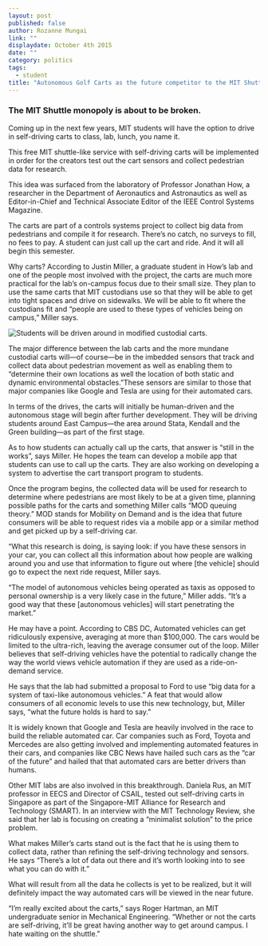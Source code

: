 ```yaml
---
layout: post
published: false
author: Rozanne Mungai
link: ""
displaydate: October 4th 2015
date: ""
category: politics
tags: 
  - student
title: "Autonomous Golf Carts as the future competitor to the MIT Shuttle? "
---
```



### The MIT Shuttle monopoly is about to be broken.

Coming up in the next few years, MIT students will have the option to drive in self-driving carts to class, lab, lunch, you name it.

This free MIT shuttle-like service with self-driving carts will be implemented in order for the creators test out the cart sensors and collect pedestrian data for research.

This idea was surfaced from the laboratory of Professor Jonathan How, a researcher in the Department of Aeronautics and Astronautics as well as Editor-in-Chief and Technical Associate Editor of the IEEE Control Systems Magazine. 

The carts are part of a controls systems project to collect big data from pedestrians and compile it for research. There’s no catch, no surveys to fill, no fees to pay. A student can just call up the cart and ride. And it will all begin this semester. 

Why carts? According to Justin Miller, a graduate student in How’s lab and one of the people most involved with the project, the carts are much more practical for the lab’s on-campus focus due to their small size. They plan to use the same carts that MIT custodians use so that they will be able to get into tight spaces and drive on sidewalks. We will be able to fit where the custodians fit and “people are used to these types of vehicles being on campus,” Miller says.

![Students will be driven around in modified custodial carts.]({{site.baseurl}}/http://acl.mit.edu/projects/images/GEM.jpg)

The major difference between the lab carts and the more mundane custodial carts will—of course—be in the imbedded sensors that track and collect data about pedestrian movement as well as enabling them to “determine their own locations as well the location of both static and dynamic environmental obstacles.”These sensors are similar to those that major companies like Google and Tesla are using for their automated cars. 

In terms of the drives, the carts will initially be human-driven and the autonomous stage will begin after further development. They will be driving students around East Campus—the area around Stata, Kendall and the Green building—as part of the first stage.

As to how students can actually call up the carts, that answer is “still in the works”, says Miller.  He hopes the team can develop a mobile app that students can use to call up the carts. They are also working on developing a system to advertise the cart transport program to students.  

Once the program begins, the collected data will be used for research to determine where pedestrians are most likely to be at a given time, planning possible paths for the carts and something Miller calls “MOD queuing theory.” MOD stands for Mobility on Demand and is the idea that future consumers will be able to request rides via a mobile app or a similar method and get picked up by a self-driving car. 

“What this research is doing, is saying look: if you have these sensors in your car, you can collect all this information about how people are walking around you and use that information to figure out where [the vehicle] should go to expect the next ride request, Miller says.

“The model of autonomous vehicles being operated as taxis as opposed to personal ownership is a very likely case in the future,” Miller adds. “It’s a good way that these [autonomous vehicles] will start penetrating the market.” 

He may have a point. According to CBS DC, Automated vehicles can get ridiculously expensive, averaging at more than $100,000. The cars would be limited to the ultra-rich, leaving the average consumer out of the loop. Miller believes that self-driving vehicles have the potential to radically change the way the world views vehicle automation if they are used as a ride-on-demand service. 

He says that the lab had submitted a proposal to Ford to use “big data for a system of taxi-like autonomous vehicles.” A feat that would allow consumers of all economic levels to use this new technology, but, Miller says, “what the future holds is hard to say.” 

It is widely known that Google and Tesla are heavily involved in the race to build the reliable automated car. Car companies such as Ford, Toyota and Mercedes are also getting involved and implementing automated features in their cars, and companies like CBC News have hailed such cars as the “car of the future” and hailed that that automated cars are better drivers than humans. 

Other MIT labs are also involved in this breakthrough. Daniela Rus, an MIT professor in EECS and Director of CSAIL, tested out self-driving carts in Singapore as part of the Singapore-MIT Alliance for Research and Technology (SMART). In an interview with the MIT Technology Review, she said that her lab is focusing on creating a “minimalist solution” to the price problem.

What makes Miller’s carts stand out is the fact that he is using them to collect data, rather than refining the self-driving technology and sensors. He says “There’s a lot of data out there and it’s worth looking into to see what you can do with it.”

What will result from all the data he collects is yet to be realized, but it will definitely impact the way automated cars will be viewed in the near future.

“I’m really excited about the carts,” says Roger Hartman, an MIT undergraduate senior in Mechanical Engineering. “Whether or not the carts are self-driving, it’ll be great having another way to get around campus. I hate waiting on the shuttle.”
